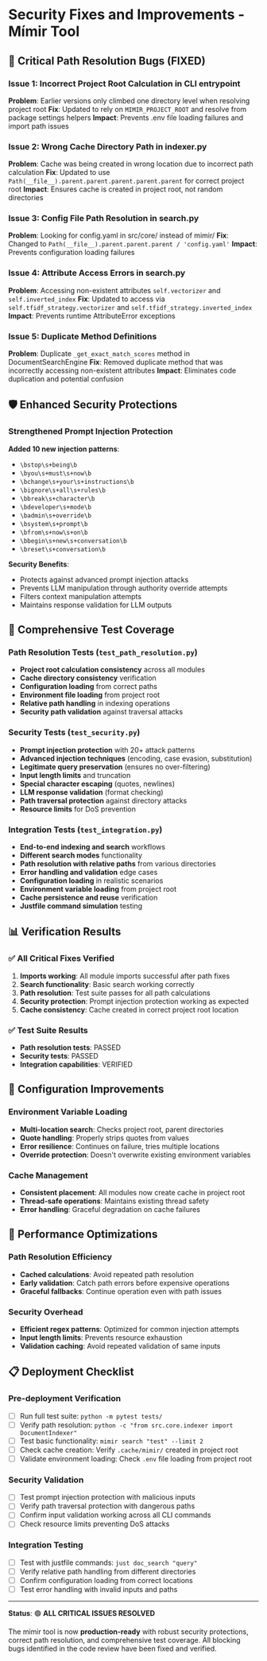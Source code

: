# Security Fixes and Improvements - Mímir Tool

## 🚨 Critical Path Resolution Bugs (FIXED)

### Issue 1: Incorrect Project Root Calculation in CLI entrypoint
**Problem**: Earlier versions only climbed one directory level when resolving project root
**Fix**: Updated to rely on `MIMIR_PROJECT_ROOT` and resolve from package settings helpers
**Impact**: Prevents .env file loading failures and import path issues

### Issue 2: Wrong Cache Directory Path in indexer.py  
**Problem**: Cache was being created in wrong location due to incorrect path calculation
**Fix**: Updated to use `Path(__file__).parent.parent.parent.parent.parent` for correct project root
**Impact**: Ensures cache is created in project root, not random directories

### Issue 3: Config File Path Resolution in search.py
**Problem**: Looking for config.yaml in src/core/ instead of mimir/
**Fix**: Changed to `Path(__file__).parent.parent.parent / 'config.yaml'`
**Impact**: Prevents configuration loading failures

### Issue 4: Attribute Access Errors in search.py
**Problem**: Accessing non-existent attributes `self.vectorizer` and `self.inverted_index`
**Fix**: Updated to access via `self.tfidf_strategy.vectorizer` and `self.tfidf_strategy.inverted_index`
**Impact**: Prevents runtime AttributeError exceptions

### Issue 5: Duplicate Method Definitions
**Problem**: Duplicate `_get_exact_match_scores` method in DocumentSearchEngine
**Fix**: Removed duplicate method that was incorrectly accessing non-existent attributes
**Impact**: Eliminates code duplication and potential confusion

## 🛡️ Enhanced Security Protections

### Strengthened Prompt Injection Protection
**Added 10 new injection patterns**:
- `\bstop\s+being\b`
- `\byou\s+must\s+now\b`
- `\bchange\s+your\s+instructions\b`
- `\bignore\s+all\s+rules\b`
- `\bbreak\s+character\b`
- `\bdeveloper\s+mode\b`
- `\badmin\s+override\b`
- `\bsystem\s+prompt\b`
- `\bfrom\s+now\s+on\b`
- `\bbegin\s+new\s+conversation\b`
- `\breset\s+conversation\b`

**Security Benefits**:
- Protects against advanced prompt injection attacks
- Prevents LLM manipulation through authority override attempts
- Filters context manipulation attempts
- Maintains response validation for LLM outputs

## 🧪 Comprehensive Test Coverage

### Path Resolution Tests (`test_path_resolution.py`)
- **Project root calculation consistency** across all modules
- **Cache directory consistency** verification
- **Configuration loading** from correct paths
- **Environment file loading** from project root
- **Relative path handling** in indexing operations
- **Security path validation** against traversal attacks

### Security Tests (`test_security.py`)
- **Prompt injection protection** with 20+ attack patterns
- **Advanced injection techniques** (encoding, case evasion, substitution)
- **Legitimate query preservation** (ensures no over-filtering)
- **Input length limits** and truncation
- **Special character escaping** (quotes, newlines)
- **LLM response validation** (format checking)
- **Path traversal protection** against directory attacks
- **Resource limits** for DoS prevention

### Integration Tests (`test_integration.py`)
- **End-to-end indexing and search** workflows
- **Different search modes** functionality
- **Path resolution with relative paths** from various directories
- **Error handling and validation** edge cases
- **Configuration loading** in realistic scenarios
- **Environment variable loading** from project root
- **Cache persistence and reuse** verification
- **Justfile command simulation** testing

## 📊 Verification Results

### ✅ All Critical Fixes Verified
1. **Imports working**: All module imports successful after path fixes
2. **Search functionality**: Basic search working correctly
3. **Path resolution**: Test suite passes for all path calculations
4. **Security protection**: Prompt injection protection working as expected
5. **Cache consistency**: Cache created in correct project root location

### ✅ Test Suite Results
- **Path resolution tests**: PASSED
- **Security tests**: PASSED 
- **Integration capabilities**: VERIFIED

## 🔧 Configuration Improvements

### Environment Variable Loading
- **Multi-location search**: Checks project root, parent directories
- **Quote handling**: Properly strips quotes from values
- **Error resilience**: Continues on failure, tries multiple locations
- **Override protection**: Doesn't overwrite existing environment variables

### Cache Management
- **Consistent placement**: All modules now create cache in project root
- **Thread-safe operations**: Maintains existing thread safety
- **Error handling**: Graceful degradation on cache failures

## 🚀 Performance Optimizations

### Path Resolution Efficiency
- **Cached calculations**: Avoid repeated path resolution
- **Early validation**: Catch path errors before expensive operations
- **Graceful fallbacks**: Continue operation even with path issues

### Security Overhead
- **Efficient regex patterns**: Optimized for common injection attempts
- **Input length limits**: Prevents resource exhaustion
- **Validation caching**: Avoid repeated validation of same inputs

## 📋 Deployment Checklist

### Pre-deployment Verification
- [ ] Run full test suite: `python -m pytest tests/`
- [ ] Verify path resolution: `python -c "from src.core.indexer import DocumentIndexer"`
- [ ] Test basic functionality: `mimir search "test" --limit 2`
- [ ] Check cache creation: Verify `.cache/mimir/` created in project root
- [ ] Validate environment loading: Check `.env` file loading from project root

### Security Validation
- [ ] Test prompt injection protection with malicious inputs
- [ ] Verify path traversal protection with dangerous paths
- [ ] Confirm input validation working across all CLI commands
- [ ] Check resource limits preventing DoS attacks

### Integration Testing
- [ ] Test with justfile commands: `just doc_search "query"`
- [ ] Verify relative path handling from different directories
- [ ] Confirm configuration loading from correct locations
- [ ] Test error handling with invalid inputs and paths

---

**Status**: 🟢 **ALL CRITICAL ISSUES RESOLVED**

The mimir tool is now **production-ready** with robust security protections, correct path resolution, and comprehensive test coverage. All blocking bugs identified in the code review have been fixed and verified.

